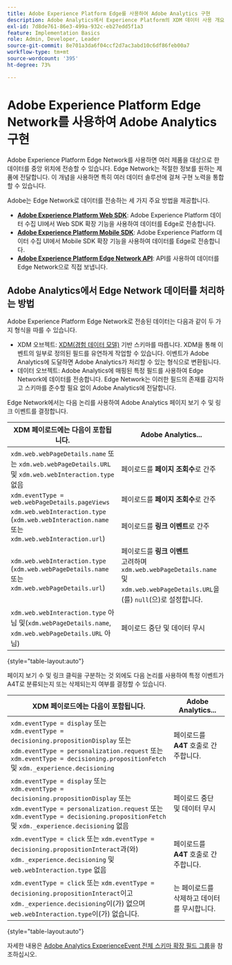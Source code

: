 ```yaml
---
title: Adobe Experience Platform Edge를 사용하여 Adobe Analytics 구현
description: Adobe Analytics에서 Experience Platform의 XDM 데이터 사용 개요
exl-id: 7d8de761-86e3-499a-932c-eb27edd5f1a3
feature: Implementation Basics
role: Admin, Developer, Leader
source-git-commit: 8e701a3da6f04ccf2d7ac3abd10c6df86feb00a7
workflow-type: tm+mt
source-wordcount: '395'
ht-degree: 73%

---
```


# Adobe Experience Platform Edge Network를 사용하여 Adobe Analytics 구현

Adobe Experience Platform Edge Network를 사용하면 여러 제품을 대상으로 한 데이터를 중앙 위치에 전송할 수 있습니다. Edge Network는 적절한 정보를 원하는 제품에 전달합니다. 이 개념을 사용하면 특히 여러 데이터 솔루션에 걸쳐 구현 노력을 통합할 수 있습니다.

Adobe는 Edge Network로 데이터를 전송하는 세 가지 주요 방법을 제공합니다.

* **[Adobe Experience Platform Web SDK](web-sdk/overview.md)**: Adobe Experience Platform 데이터 수집 UI에서 Web SDK 확장 기능을 사용하여 데이터를 Edge로 전송합니다.
* **[Adobe Experience Platform Mobile SDK](mobile-sdk/overview.md)**: Adobe Experience Platform 데이터 수집 UI에서 Mobile SDK 확장 기능을 사용하여 데이터를 Edge로 전송합니다.
* **[Adobe Experience Platform Edge Network API](api/overview.md)**: API를 사용하여 데이터를 Edge Network으로 직접 보냅니다.

## Adobe Analytics에서 Edge Network 데이터를 처리하는 방법

Adobe Experience Platform Edge Network로 전송된 데이터는 다음과 같이 두 가지 형식을 따를 수 있습니다.

* XDM 오브젝트: [XDM(경험 데이터 모델)](https://experienceleague.adobe.com/docs/experience-platform/xdm/home.html?lang=ko) 기반 스키마를 따릅니다. XDM을 통해 이벤트의 일부로 정의된 필드를 유연하게 작업할 수 있습니다. 이벤트가 Adobe Analytics에 도달하면 Adobe Analytics가 처리할 수 있는 형식으로 변환됩니다.
* 데이터 오브젝트: Adobe Analytics에 매핑된 특정 필드를 사용하여 Edge Network에 데이터를 전송합니다. Edge Network는 이러한 필드의 존재를 감지하고 스키마를 준수할 필요 없이 Adobe Analytics에 전달합니다.

Edge Network에서는 다음 논리를 사용하여 Adobe Analytics 페이지 보기 수 및 링크 이벤트를 결정합니다.

| XDM 페이로드에는 다음이 포함됩니다. | Adobe Analytics... |
|---|---|
| `xdm.web.webPageDetails.name` 또는 `xdm.web.webPageDetails.URL` 및 `xdm.web.webInteraction.type` 없음 | 페이로드를 **페이지 조회수**&#x200B;로 간주 |
| `xdm.eventType = web.webPageDetails.pageViews` | 페이로드를 **페이지 조회수**&#x200B;로 간주 |
| `xdm.web.webInteraction.type` (`xdm.web.webInteraction.name` 또는 `xdm.web.webInteraction.url`) | 페이로드를 **링크 이벤트**&#x200B;로 간주 |
| `xdm.web.webInteraction.type` (`xdm.web.webPageDetails.name` 또는 `xdm.web.webPageDetails.url`) | 페이로드를 **링크 이벤트** <br/>고려하며 `xdm.web.webPageDetails.name` 및 `xdm.web.webPageDetails.URL`을(를) `null`(으)로 설정합니다. |
| `xdm.web.webInteraction.type` 아님 및(`xdm.webPageDetails.name`, `xdm.web.webPageDetails.URL` 아님) | 페이로드 중단 및 데이터 무시 |

{style="table-layout:auto"}

페이지 보기 수 및 링크 클릭을 구분하는 것 외에도 다음 논리를 사용하여 특정 이벤트가 A4T로 분류되는지 또는 삭제되는지 여부를 결정할 수 있습니다.

| XDM 페이로드에는 다음이 포함됩니다. | Adobe Analytics... |
| --- | --- |
| `xdm.eventType = display` 또는 <br/>`xdm.eventType = decisioning.propositionDisplay` 또는 <br/>`xdm.eventType = personalization.request` 또는 <br/>`xdm.eventType = decisioning.propositionFetch` 및 `xdm._experience.decisioning` | 페이로드를 **A4T** 호출로 간주합니다. |
| `xdm.eventType = display` 또는 <br/>`xdm.eventType = decisioning.propositionDisplay` 또는 <br/>`xdm.eventType = personalization.request` 또는 <br/>`xdm.eventType = decisioning.propositionFetch` 및 `xdm._experience.decisioning` 없음 | 페이로드 중단 및 데이터 무시 |
| `xdm.eventType = click` 또는 `xdm.eventType = decisioning.propositionInteract`과(와) `xdm._experience.decisioning` 및 `web.webInteraction.type` 없음 | 페이로드를 **A4T** 호출로 간주합니다. |
| `xdm.eventType = click` 또는 `xdm.eventType = decisioning.propositionInteract`이고 `xdm._experience.decisioning`이(가) 없으며 `web.webInteraction.type`이(가) 없습니다. | 는 페이로드를 삭제하고 데이터를 무시합니다. |

{style="table-layout:auto"}

자세한 내용은 [Adobe Analytics ExperienceEvent 전체 스키마 확장 필드 그룹](https://experienceleague.adobe.com/docs/experience-platform/xdm/field-groups/event/analytics-full-extension.html?lang=ko)을 참조하십시오.
